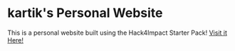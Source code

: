 # kartik's Personal Website
This is a personal website built using the Hack4Impact Starter Pack!
<You can add any description you want here.>
[Visit it Here!](//qarteu.github.io/)